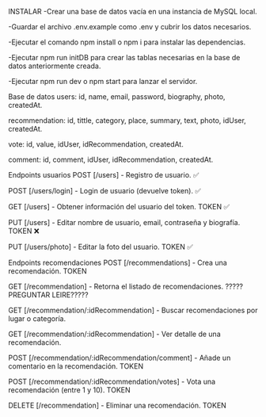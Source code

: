 INSTALAR 
-Crear una base de datos vacía en una instancia de MySQL local.

-Guardar el archivo .env.example como .env y cubrir los datos necesarios.

-Ejecutar el comando npm install o npm i para instalar las dependencias.

-Ejecutar npm run initDB para crear las tablas necesarias en la base de datos anteriormente creada.

-Ejecutar npm run dev o npm start para lanzar el servidor.

Base de datos
users: id, name, email, password, biography, photo, createdAt.

recommendation: id, tittle, category, place, summary, text, photo, idUser, createdAt.

vote: id, value, idUser, idRecommendation, createdAt.

comment: id, comment, idUser, idRecommendation, createdAt.



Endpoints usuarios
POST [/users] - Registro de usuario. ✅

POST [/users/login] - Login de usuario (devuelve token). ✅

GET [/users] - Obtener información del usuario del token. TOKEN ✅

PUT [/users] - Editar nombre de usuario, email, contraseña y biografía. TOKEN ❌

PUT [/users/photo] - Editar la foto del usuario. TOKEN ✅



Endpoints recomendaciones
POST [/recommendations] - Crea una recomendación. TOKEN 

GET [/recommendation] - Retorna el listado de recomendaciones. ?????PREGUNTAR LEIRE?????

GET [/recommendation/:idRecommendation] - Buscar recomendaciones por lugar o categoría.

GET [/recommendation/:idRecommendation] - Ver detalle de una recomendación.

POST [/recommendation/:idRecommendation/comment] - Añade un comentario en la recomendación. TOKEN

POST [/recommendation/:idRecommendation/votes] - Vota una recomendación (entre 1 y 10). TOKEN

DELETE [/recommendation] - Eliminar una recomendación. TOKEN


